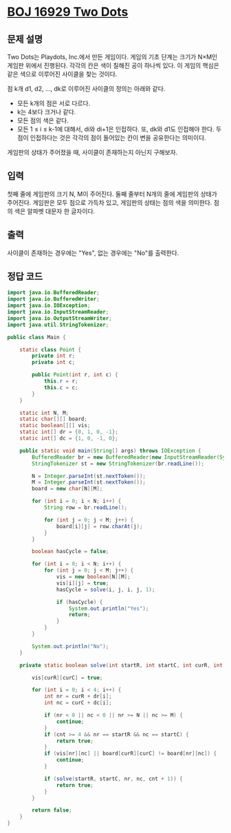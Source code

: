 # [BOJ 16929 Two Dots](https://www.acmicpc.net/problem/16929)

## 문제 설명
Two Dots는 Playdots, Inc.에서 만든 게임이다. 게임의 기초 단계는 크기가 N×M인 게임판 위에서 진행된다.
각각의 칸은 색이 칠해진 공이 하나씩 있다. 이 게임의 핵심은 같은 색으로 이루어진 사이클을 찾는 것이다.

점 k개 d1, d2, ..., dk로 이루어진 사이클의 정의는 아래와 같다.
- 모든 k개의 점은 서로 다르다. 
- k는 4보다 크거나 같다.
- 모든 점의 색은 같다.
- 모든 1 ≤ i ≤ k-1에 대해서, di와 di+1은 인접하다. 또, dk와 d1도 인접해야 한다. 두 점이 인접하다는 것은 각각의 점이 들어있는 칸이 변을 공유한다는 의미이다.

게임판의 상태가 주어졌을 때, 사이클이 존재하는지 아닌지 구해보자.

## 입력
첫째 줄에 게임판의 크기 N, M이 주어진다. 둘째 줄부터 N개의 줄에 게임판의 상태가 주어진다. 게임판은 모두 점으로 가득차 있고, 게임판의 상태는 점의 색을 의미한다. 점의 색은 알파벳 대문자 한 글자이다.

## 출력
사이클이 존재하는 경우에는 "Yes", 없는 경우에는 "No"를 출력한다.

## 정답 코드
```java
import java.io.BufferedReader;
import java.io.BufferedWriter;
import java.io.IOException;
import java.io.InputStreamReader;
import java.io.OutputStreamWriter;
import java.util.StringTokenizer;

public class Main {

	static class Point {
		private int r;
		private int c;

		public Point(int r, int c) {
			this.r = r;
			this.c = c;
		}
	}

	static int N, M;
	static char[][] board;
	static boolean[][] vis;
	static int[] dr = {0, 1, 0, -1};
	static int[] dc = {1, 0, -1, 0};

	public static void main(String[] args) throws IOException {
		BufferedReader br = new BufferedReader(new InputStreamReader(System.in));
		StringTokenizer st = new StringTokenizer(br.readLine());

		N = Integer.parseInt(st.nextToken());
		M = Integer.parseInt(st.nextToken());
		board = new char[N][M];

		for (int i = 0; i < N; i++) {
			String row = br.readLine();

			for (int j = 0; j < M; j++) {
				board[i][j] = row.charAt(j);
			}
		}

		boolean hasCycle = false;

		for (int i = 0; i < N; i++) {
			for (int j = 0; j < M; j++) {
				vis = new boolean[N][M];
				vis[i][j] = true;
				hasCycle = solve(i, j, i, j, 1);

				if (hasCycle) {
					System.out.println("Yes");
					return;
				}
			}
		}

		System.out.println("No");
	}

	private static boolean solve(int startR, int startC, int curR, int curC, int cnt) {

		vis[curR][curC] = true;

		for (int i = 0; i < 4; i++) {
			int nr = curR + dr[i];
			int nc = curC + dc[i];

			if (nr < 0 || nc < 0 || nr >= N || nc >= M) {
				continue;
			}
			if (cnt >= 4 && nr == startR && nc == startC) {
				return true;
			}
			if (vis[nr][nc] || board[curR][curC] != board[nr][nc]) {
				continue;
			}

			if (solve(startR, startC, nr, nc, cnt + 1)) {
				return true;
			}
		}

		return false;
	}
}
```

